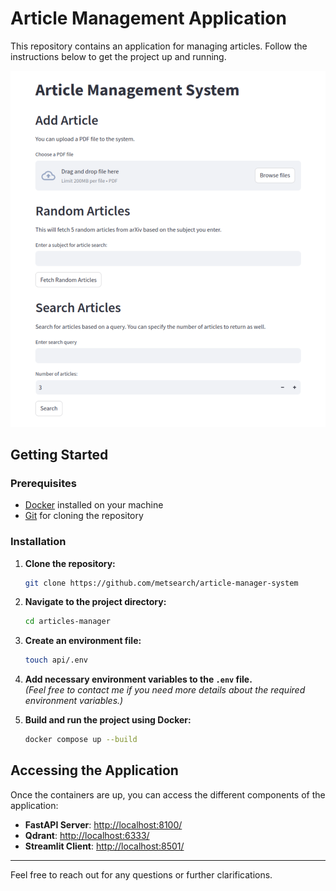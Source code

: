 # Article Management Application

This repository contains an application for managing articles. Follow the instructions below to get the project up and running.

<img src='static/client.png'>

## Getting Started

### Prerequisites

- [Docker](https://www.docker.com/) installed on your machine
- [Git](https://git-scm.com/) for cloning the repository

### Installation

1. **Clone the repository:**
    ```bash
    git clone https://github.com/metsearch/article-manager-system
    ```

2. **Navigate to the project directory:**
    ```bash
    cd articles-manager
    ```

3. **Create an environment file:**
    ```bash
    touch api/.env
    ```

4. **Add necessary environment variables to the `.env` file.**  
   *(Feel free to contact me if you need more details about the required environment variables.)*

5. **Build and run the project using Docker:**
    ```bash
    docker compose up --build
    ```

## Accessing the Application

Once the containers are up, you can access the different components of the application:

- **FastAPI Server**: [http://localhost:8100/](http://localhost:8100/)
- **Qdrant**: [http://localhost:6333/](http://localhost:6333/dashboard)
- **Streamlit Client**: [http://localhost:8501/](http://localhost:8501/)

---

Feel free to reach out for any questions or further clarifications.
